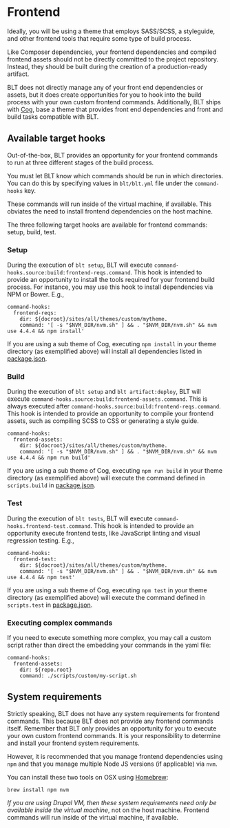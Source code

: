 # Frontend

Ideally, you will be using a theme that employs SASS/SCSS, a styleguide, and other frontend tools that require some type of build process.

Like Composer dependencies, your frontend dependencies and compiled frontend assets should not be directly committed to the project repository. Instead, they should be built during the creation of a production-ready artifact.

BLT does not directly manage any of your front end dependencies or assets, but it does create opportunities for you to hook into the build process with your own custom frontend commands. Additionally, BLT ships with [Cog](https://github.com/acquia-pso/cog), base a theme that provides front end dependencies and front and build tasks compatible with BLT.

##  Available target hooks

Out-of-the-box, BLT provides an opportunity for your frontend commands to run at three different stages of the build process.

You must let BLT know which commands should be run in which directories. You can do this by specifying values in `blt/blt.yml` file under the `command-hooks` key.

These commands will run inside of the virtual machine, if available. This obviates the need to install frontend dependencies on the host machine.

The three following target hooks are available for frontend commands: setup, build, test.

### Setup

During the execution of `blt setup`, BLT will execute `command-hooks.source:build:frontend-reqs.command`. This hook is intended to provide an opportunity to install the tools required for your frontend build process. For instance, you may use this hook to install dependencies via NPM or Bower. E.g.,

    command-hooks:
      frontend-reqs:
        dir: ${docroot}/sites/all/themes/custom/mytheme.
        command: '[ -s "$NVM_DIR/nvm.sh" ] && . "$NVM_DIR/nvm.sh" && nvm use 4.4.4 && npm install'

If you are using a sub theme of Cog, executing `npm install` in your theme directory (as exemplified above) will install all dependencies listed in [package.json](https://github.com/acquia-pso/cog/blob/8.x-1.x/STARTERKIT/package.json).

### Build

During the execution of `blt setup` and `blt artifact:deploy`, BLT will execute `command-hooks.source:build:frontend-assets.command`. This is always executed after `command-hooks.source:build:frontend-reqs.command`. This hook is intended to provide an opportunity to compile your frontend assets, such as compiling SCSS to CSS or generating a style guide.

    command-hooks:
      frontend-assets:
        dir: ${docroot}/sites/all/themes/custom/mytheme.
        command: '[ -s "$NVM_DIR/nvm.sh" ] && . "$NVM_DIR/nvm.sh" && nvm use 4.4.4 && npm run build'

If you are using a sub theme of Cog, executing `npm run build` in your theme directory (as exemplified above) will execute the command defined in `scripts.build` in [package.json](https://github.com/acquia-pso/cog/blob/8.x-1.x/STARTERKIT/package.json#L51).

### Test

During the execution of `blt tests`, BLT will execute `command-hooks.frontend-test.command`. This hook is intended to provide an opportunity execute frontend tests, like JavaScript linting and visual regression testing. E.g.,

    command-hooks:
      frontend-test:
        dir: ${docroot}/sites/all/themes/custom/mytheme.
        command: '[ -s "$NVM_DIR/nvm.sh" ] && . "$NVM_DIR/nvm.sh" && nvm use 4.4.4 && npm test'

If you are using a sub theme of Cog, executing `npm test` in your theme directory (as exemplified above) will execute the command defined in `scripts.test` in [package.json](https://github.com/acquia-pso/cog/blob/8.x-1.x/STARTERKIT/package.json).

### Executing complex commands

If you need to execute something more complex, you may call a custom script rather than direct the embedding your commands in the yaml file:

    command-hooks:
      frontend-assets:
        dir: ${repo.root}
        command: ./scripts/custom/my-script.sh

## System requirements

Strictly speaking, BLT does not have any system requirements for frontend commands. This because BLT does not provide any frontend commands itself. Remember that BLT only provides an opportunity for you to execute your own custom frontend commands. It is your responsibility to determine and install your frontend system requirements.

However, it is recommended that you manage frontend dependencies using `npm` and that you manage multiple Node JS versions (if applicable) via `nvm`.

You can install these two tools on OSX using [Homebrew](https://brew.sh/):

    brew install npm nvm

_If you are using Drupal VM, then these system requirements need only be available inside the virtual machine_, not on the host machine. Frontend commands will run inside of the virtual machine, if available.
